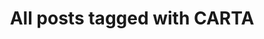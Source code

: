 ---
layout: tag
title: "All posts tagged with CARTA"
permalink: /weblog/tags/carta/
taxonomy: CARTA
---